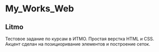 # My_Works_Web

## Litmo

Тестовое задание по курсам в ИТМО. Простая верстка HTML и CSS. Акцент сделан на позициоривание элементов и построение сеток.
